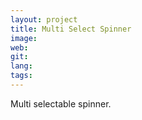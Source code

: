 ```yaml
---
layout: project
title: Multi Select Spinner
image: 
web: 
git:
lang:
tags:
---
```


Multi selectable spinner.
